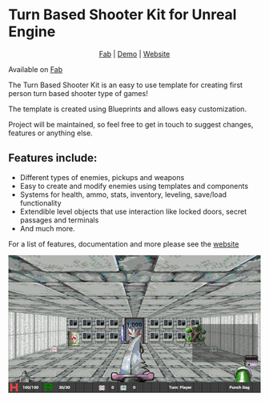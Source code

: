 # Turn Based Shooter Kit for Unreal Engine

<p align="center">
	<a href="https://www.fab.com/listings/84cf0cc1-522a-4033-a090-d4196b8c199a" rel="noreferrer" target="_blank">Fab</a> |
	<a href="https://gamejolt.com/games/turn-based-shooter-kit/685034" rel="noreferrer" target="_blank">Demo</a> |
  	<a href="https://gracesgames.com/TurnBasedShooterKit/" rel="noreferrer" target="_blank">Website</a>
</p>

Available on [Fab](https://www.fab.com/listings/84cf0cc1-522a-4033-a090-d4196b8c199a)

The Turn Based Shooter Kit is an easy to use template for creating first person turn based shooter type of games!
 
The template is created using Blueprints and allows easy customization.
 
Project will be maintained, so feel free to get in touch to suggest changes, features or anything else.

## Features include:

- Different types of enemies, pickups and weapons
- Easy to create and modify enemies using templates and components
- Systems for health, ammo, stats, inventory, leveling, save/load functionality
- Extendible level objects that use interaction like locked doors, secret passages and terminals
- And much more.

For a list of features, documentation and more please see the [website](https://gracesgames.com/TurnBasedShooterKit/)

![FeaturedImage](https://github.com/GracesGames/TurnBasedShooterKit/blob/master/Images/FeaturedImage.png)

